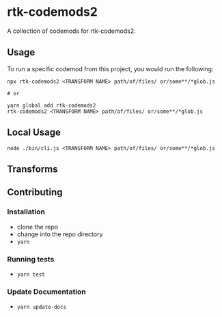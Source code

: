 # rtk-codemods2


A collection of codemods for rtk-codemods2.

## Usage

To run a specific codemod from this project, you would run the following:

```
npx rtk-codemods2 <TRANSFORM NAME> path/of/files/ or/some**/*glob.js

# or

yarn global add rtk-codemods2
rtk-codemods2 <TRANSFORM NAME> path/of/files/ or/some**/*glob.js
```

## Local Usage
```
node ./bin/cli.js <TRANSFORM NAME> path/of/files/ or/some**/*glob.js
```

## Transforms

<!--TRANSFORMS_START-->
<!--TRANSFORMS_END-->

## Contributing

### Installation

* clone the repo
* change into the repo directory
* `yarn`

### Running tests

* `yarn test`

### Update Documentation

* `yarn update-docs`